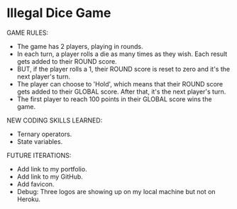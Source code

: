# Illegal Dice Game

GAME RULES:

- The game has 2 players, playing in rounds.
- In each turn, a player rolls a die as many times as they wish.  Each result gets added to their ROUND score.
- BUT, if the player rolls a 1, their ROUND score is reset to zero and it's the next player's turn.
- The player can choose to 'Hold', which means that their ROUND score gets added to their GLOBAL score.  After that, it's the next player's turn.
- The first player to reach 100 points in their GLOBAL score wins the game.

NEW CODING SKILLS LEARNED:

- Ternary operators.
- State variables.

FUTURE ITERATIONS:

- Add link to my portfolio.
- Add link to my GitHub.
- Add favicon.
- Debug: Three logos are showing up on my local machine but not on Heroku.